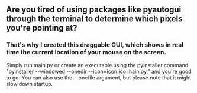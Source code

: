 ## Are you tired of using packages like pyautogui through the terminal to determine which pixels you're pointing at?
### That's why I created this draggable GUI, which shows in real time the current location of your mouse on the screen.
Simply run main.py or create an executable using the pyinstaller command "pyinstaller --windowed --onedir --icon=icon.ico main.py," and you're good to go.
You can also use the --onefile argument, but please note that it might slow down startup.
